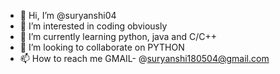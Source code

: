 - 👋 Hi, I’m @suryanshi04
- 👀 I’m interested in coding obviously
- 🌱 I’m currently learning python, java and C/C++
- 💞️ I’m looking to collaborate on PYTHON
- 📫 How to reach me GMAIL- @suryanshi180504@gmail.com

<!---
suryanshi04/suryanshi04 is a ✨ special ✨ repository because its `README.md` (this file) appears on your GitHub profile.
You can click the Preview link to take a look at your changes.
--->
